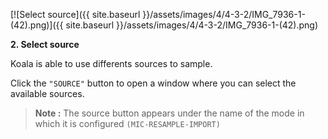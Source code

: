---
---

[![Select source]({{ site.baseurl }}/assets/images/4/4-3-2/IMG_7936-1-(42).png)]({{
site.baseurl }}/assets/images/4/4-3-2/IMG_7936-1-(42).png)

**2. Select source**

Koala is able to use differents sources to sample.

Click the `"SOURCE"` button to open a window where you can select the available sources.

> **Note :** The source button appears under the name of the mode in which it is configured `(MIC-RESAMPLE-IMPORT)`
